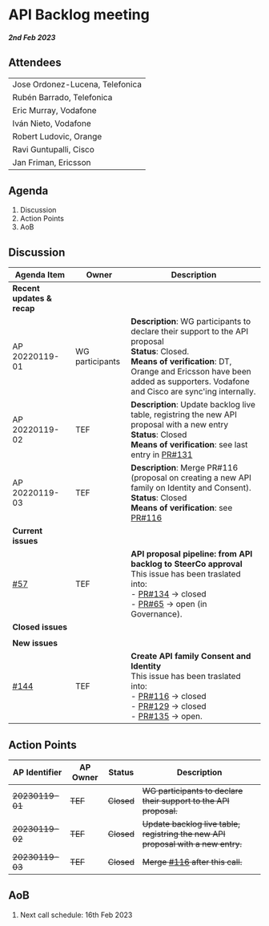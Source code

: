 
# API Backlog meeting

#### *2nd Feb 2023*

## Attendees

| |
| --- |
|Jose Ordonez-Lucena, Telefonica|
|Rubén Barrado, Telefonica|
|Eric Murray, Vodafone|
|Iván Nieto, Vodafone|
|Robert Ludovic, Orange|
|Ravi Guntupalli, Cisco |
|Jan Friman, Ericsson|

## Agenda


1. Discussion
2. Action Points
3. AoB



## Discussion

| **Agenda  Item**  |  Owner| Description |
| ----------- | --- | ----------- |
| **Recent updates & recap** | | 
| AP 20220119-01 | WG participants |**Description**: WG participants to declare their support to the API proposal<br>**Status**: Closed. </br>**Means of verification**: DT, Orange and Ericsson have been added as supporters. Vodafone and Cisco are sync'ing internally. |
| AP 20220119-02 | TEF | **Description**: Update backlog live table, registring the new API proposal with a new entry<br>**Status**: Closed</br>**Means of verification**: see last entry in [PR#131](https://github.com/camaraproject/WorkingGroups/pull/131)  | 
| AP 20220119-03 | TEF | **Description**: Merge PR#116 (proposal on creating a new API family on Identity and Consent). <br>**Status**: Closed </br>**Means of verification**: see [PR#116](https://github.com/camaraproject/WorkingGroups/pull/116) | 
| **Current issues** |  |  |
|  [#57](https://github.com/camaraproject/WorkingGroups/issues/57)  | TEF | **API proposal pipeline: from API backlog to SteerCo approval**<br> This issue has been traslated into: <br>- [PR#134](https://github.com/camaraproject/WorkingGroups/issues/134) -> closed</br>- [PR#65](https://github.com/camaraproject/Governance/pull/65) -> open (in Governance).  |
| **Closed issues** |  |  |
| |  |  |
| **New issues** |  | |
| [#144](https://github.com/camaraproject/WorkingGroups/issues/144)  | TEF | **Create API family Consent and Identity**</br> This issue has been traslated into: <br>- [PR#116](https://github.com/camaraproject/WorkingGroups/pull/116) -> closed <br>- [PR#129](https://github.com/camaraproject/WorkingGroups/pull/129) -> closed</br>- [PR#135](https://github.com/camaraproject/WorkingGroups/pull/135) -> open.  |
  
## Action Points

| AP Identifier | AP Owner | Status | Description |
| ------------- | -------- | ------ | ----------- |
 | ~~20230119-01~~ | ~~TEF~~ | ~~Closed~~ |~~WG participants to declare their support to the API proposal.~~ |
| ~~20230119-02~~ | ~~TEF~~ | ~~Closed~~ |~~Update backlog live table, registring the new API proposal with a new entry.~~ |
| ~~20230119-03~~ | ~~TEF~~ | ~~Closed~~ |~~Merge [#116](https://github.com/camaraproject/WorkingGroups/pr/116) after this call.~~ |




## AoB

1. Next call schedule: 16th Feb 2023